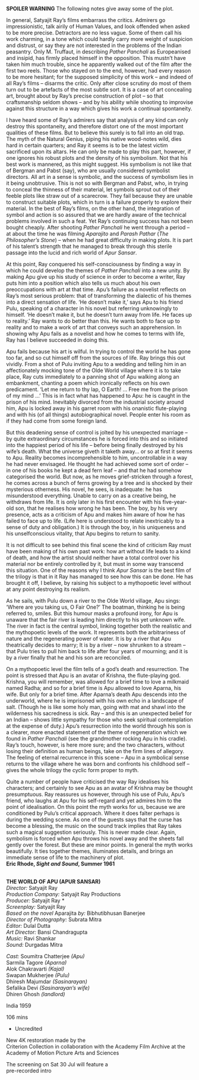 

**SPOILER WARNING** The following notes give away some of the plot.

In general, Satyajit Ray’s films embarrass the critics. Admirers go impressionistic, talk airily of Human Values, and look offended when asked to be more precise. Detractors are no less vague. Some of them call his work charming, in a tone which could hardly carry more weight of suspicion and distrust, or say they are not interested in the problems of the Indian peasantry. Only M. Truffaut, in describing _Pather Panchali_ as Europeanised and insipid, has firmly placed himself in the opposition. This mustn’t have taken him much trouble, since he apparently walked out of the film after the first two reels. Those who stayed on to the end, however, had every reason to be more hesitant; for the supposed simplicity of this work – and indeed of all Ray’s films – disarms the critic. Only after close scrutiny do most of them turn out to be artefacts of the most subtle sort. It is a case of art concealing art, brought about by Ray’s precise construction of plot – so that craftsmanship seldom shows – and by his ability while shooting to improvise against this structure in a way which gives his work a continual spontaneity.

I have heard some of Ray’s admirers say that analysis of any kind can only destroy this spontaneity, and therefore distort one of the most important qualities of these films. But to believe this surely is to fall into an old trap. The myth of the Natural Genius, piping his native wood-notes wild, dies hard in certain quarters; and Ray it seems is to be the latest victim sacrificed upon its altars. He can only be made to play this part, however, if one ignores his robust plots and the density of his symbolism. Not that his best work is mannered, as this might suggest. His symbolism is not like that of Bergman and Pabst (say), who are usually considered symbolist directors. All art in a sense is symbolic, and the success of symbolism lies in it being unobtrusive. This is not so with Bergman and Pabst, who, in trying to conceal the thinness of their material, let symbols sprout out of their feeble plots like straw out of a scarecrow. They fail because they are unable to construct suitable plots, which in turn is a failure properly to explore their material. In the best of Ray’s films, on the other hand, the integration of symbol and action is so assured that we are hardly aware of the technical problems involved in such a feat. Yet Ray’s continuing success has not been bought cheaply. After shooting _Pather Panchali_ he went through a period – at about the time he was filming _Aparajito_ and _Parash Pathar_ (_The Philosopher’s Stone_) – when he had great difficulty in making plots. It is part of his talent’s strength that he managed to break through this sterile passage into the lucid and rich world of _Apur Sansar_.

At this point, Ray conquered his self-consciousness by finding a way in which he could develop the themes of _Pather Panchali_ into a new unity. By making Apu give up his study of science in order to become a writer, Ray puts him into a position which also tells us much about his own preoccupations with art at that time. Apu’s failure as a novelist reflects on Ray’s most serious problem: that of transforming the dialectic of his themes into a direct sensation of life. ‘He doesn’t make it,’ says Apu to his friend Pulu, speaking of a character in his novel but referring unknowingly to himself. ‘He doesn’t make it, but he doesn’t turn away from life. He faces up to reality.’ Ray wants to do better than this. He wants both to face up to reality and to make a work of art that conveys such an apprehension. In showing why Apu fails as a novelist and how he comes to terms with life, Ray has I believe succeeded in doing this.

Apu fails because his art is wilful. In trying to control the world he has gone too far, and so cut himself off from the sources of life. Ray brings this out vividly. From a shot of Pulu inviting Apu to a wedding and telling him in an affectionately mocking tone of the Olde World village where it is to take place, Ray cuts immediately to a panning shot of Apu walking along an embankment, chanting a poem which ironically reflects on his own predicament. ‘Let me return to thy lap, O Earth! ... Free me from the prison of my mind ...’ This is in fact what has happened to Apu: he is caught in the prison of his mind. Inevitably divorced from the industrial society around him, Apu is locked away in his garret room with his onanistic flute-playing and with his (of all things) autobiographical novel. People enter his room as if they had come from some foreign land.

But this deadening sense of control is jolted by his unexpected marriage – by quite extraordinary circumstances he is forced into this and so initiated into the happiest period of his life – before being finally destroyed by his wife’s death. What the universe giveth it taketh away... or so at first it seems to Apu. Reality becomes incomprehensible to him, uncontrollable in a way he had never envisaged. He thought he had achieved some sort of order – in one of his books he kept a dead fern leaf – and that he had somehow categorised the world. But now, as he moves grief-stricken through a forest, he comes across a bunch of ferns growing by a tree and is shocked by their mysterious otherness. His novel, he sees, is inadequate: he has misunderstood everything. Unable to carry on as a creative being, he withdraws from life. It is only later in his first encounter with his five-year-old son, that he realises how wrong he has been. The boy, by his very presence, acts as a criticism of Apu and makes him aware of how he has failed to face up to life. (Life here is understood to relate inextricably to a sense of duty and obligation.) It is through the boy, in his uniqueness and his unselfconscious vitality, that Apu begins to return to sanity.

It is not difficult to see behind this final scene the kind of criticism Ray must have been making of his own past work: how art without life leads to a kind of death, and how the artist should neither have a total control over his material nor be entirely controlled by it, but must in some way transcend this situation. One of the reasons why I think _Apur Sansar_ is the best film of the trilogy is that in it Ray has managed to see how this can be done. He has brought it off, I believe, by raising his subject to a mythopoetic level without at any point destroying its realism.

As he sails, with Pulu down a river to the Olde World village, Apu sings: ‘Where are you taking us, O Fair One?’ The boatman, thinking he is being referred to, smiles. But this humour masks a profound irony, for Apu is unaware that the fair river is leading him directly to his yet unknown wife. The river in fact is the central symbol, linking together both the realistic and the mythopoetic levels of the work. It represents both the arbitrariness of nature and the regenerating power of water. It is by a river that Apu theatrically decides to marry; It is by a river – now shrunken to a stream – that Pulu tries to pull him back to life after four years of mourning; and it is by a river finally that he and his son are reconciled.

On a mythopoetic level the film tells of a god’s death and resurrection. The point is stressed that Apu is an avatar of Krishna, the flute-playing god. Krishna, you will remember, was allowed for a brief time to love a milkmaid named Radha; and so for a brief time is Apu allowed to love Aparna, his wife. But only for a brief time. After Aparna’s death Apu descends into the underworld, where he is imprisoned with his own echo in a landscape of salt. (Though he is like some holy man, going with mat and shawl into the wilderness his sacredness is sick. Ray – and this is an unexpected belief for an Indian – shows little sympathy for those who seek spiritual contemplation at the expense of duty.) Apu’s resurrection into the world through his son is a clearer, more enacted statement of the theme of regeneration which we found in _Pather Panchali_ (see the grandmother rocking Apu in his cradle). Ray’s touch, however, is here more sure; and the two characters, without losing their definition as human beings, take on the firm lines of allegory. The feeling of eternal recurrence in this scene – Apu in a symbolical sense returns to the village where he was born and confronts his childhood self – gives the whole trilogy the cyclic form proper to myth.

Quite a number of people have criticised the way Ray idealises his characters; and certainly to see Apu as an avatar of Krishna may be thought presumptuous. Ray reassures us however, through his use of Pulu, Apu’s friend, who laughs at Apu for his self-regard and yet admires him to the point of idealisation. On this point the myth works for us, because we are conditioned by Pulu’s critical approach. Where it does falter perhaps is during the wedding scene. As one of the guests says that the curse has become a blessing, the music on the sound track implies that Ray takes such a magical suggestion seriously. This is never made clear. Again, symbolism is forced when Apu throws his novel away and the sheets fall gently over the forest. But these are minor points. In general the myth works beautifully. It ties together themes, illuminates details, and brings an immediate sense of life to the machinery of plot.  
**Eric Rhode, _Sight and Sound_, Summer 1961**
<br><br>

**THE WORLD OF APU (APUR SANSAR)**  
_Director:_ Satyajit Ray  
_Production Company:_ Satyajit Ray Productions  
_Producer:_ Satyajit Ray *  
_Screenplay:_ Satyajit Ray  
_Based on the novel_ Aparajita _by:_  Bibhutibhusan Banerjee  
_Director of Photography:_ Subrata Mitra  
_Editor:_ Dulal Dutta  
_Art Director:_ Bansi Chandragupta  
_Music:_ Ravi Shankar  
_Sound:_ Durgadas Mitra

_Cast:_
Soumitra Chatterjee _(Apu)_  
Sarmila Tagore _(Aparna)_  
Alok Chakravarti _(Kajal)_  
Swapan Mukherjee _(Pulu)_  
Dhiresh Majumdar _(Sasinarayan)_  
Sefalika Devi _(Sasinarayan’s wife)_  
Dhiren Ghosh _(landlord)_

India 1959

106 mins

* Uncredited

New 4K restoration made by the  
Criterion Collection in collaboration with the Academy Film Archive at the Academy of Motion Picture Arts and Sciences

The screening on Sat 30 Jul will feature a  
pre-recorded intro
<!--stackedit_data:
eyJoaXN0b3J5IjpbMTczMDM5ODQyMF19
-->